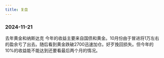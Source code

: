 ```yaml
---
title: 复盘
---
```




### 2024-11-21

去年黄金和纳斯达克
今年的收益主要来自国债和黄金。10月份由于冒进将1万左右的盈余亏了出去。随后看到黄金跌破2700迅速加仓。好歹挽回损失。但今年的10%的收益能不能达到还要看最后两个月的情况。

